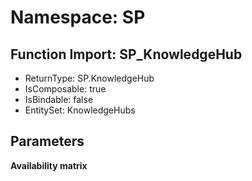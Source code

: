 # Namespace: SP

## Function Import: SP_KnowledgeHub

- ReturnType: SP.KnowledgeHub
- IsComposable: true
- IsBindable: false
- EntitySet: KnowledgeHubs

## Parameters

**Availability matrix**

